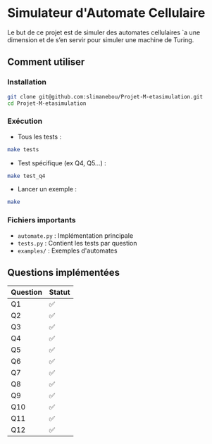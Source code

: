 # Simulateur d'Automate Cellulaire

Le but de ce projet est de simuler des automates cellulaires `a une dimension et de s’en servir pour simuler une machine de Turing.

## Comment utiliser

### Installation

```bash
git clone git@github.com:slimanebou/Projet-M-etasimulation.git
cd Projet-M-etasimulation
```

### Exécution

- Tous les tests :

```bash
make tests
```

- Test spécifique (ex Q4, Q5...) :

```bash
make test_q4
```

- Lancer un exemple :

```bash
make
```

### Fichiers importants

- `automate.py` : Implémentation principale
- `tests.py` : Contient les tests par question
- `examples/` : Exemples d'automates

## Questions implémentées

| Question | Statut |
| -------- | ------ |
| Q1       | ✅     |
| Q2       | ✅     |
| Q3       | ✅     |
| Q4       | ✅     |
| Q5       | ✅     |
| Q6       | ✅     |
| Q7       | ✅     |
| Q8       | ✅     |
| Q9       | ✅     |
| Q10      | ✅     |
| Q11      | ✅     |
| Q12      | ✅     |
